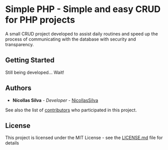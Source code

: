# Simple PHP - Simple and easy CRUD for PHP projects

A small CRUD project developed to assist daily routines and speed up the process of communicating with the database with security and transparency.

## Getting Started

Still being developed... Wait!

## Authors

* **Nícollas Silva** - *Developer* - [NicollasSilva](https://github.com/nicollassilva)

See also the list of [contributors](https://github.com/your/project/contributors) who participated in this project.

## License

This project is licensed under the MIT License - see the [LICENSE.md](LICENSE.md) file for details
